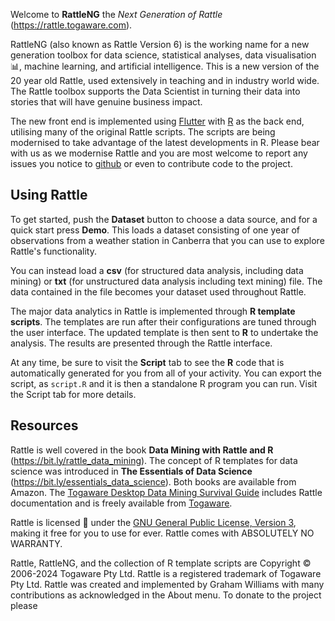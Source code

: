 Welcome to **RattleNG** the *Next Generation of Rattle*
(https://rattle.togaware.com).

RattleNG (also known as Rattle Version 6) is the working name for a
new generation toolbox for data science, statistical analyses, data
visualisation 📊, machine learning, and artificial intelligence. This
is a new version of the 20 year old Rattle, used extensively in
teaching and in industry world wide. The Rattle toolbox supports the
Data Scientist in turning their data into stories that will have
genuine business impact.

The new front end is implemented using [Flutter](https://flutter.dev)
with [R](https://r-project.org) as the back end, utilising many of the
original Rattle scripts. The scripts are being modernised to take
advantage of the latest developments in R. Please bear with us as we
modernise Rattle and you are most welcome to report any issues you
notice to [github](https://github.com/gjwgit/rattleng/issues) or even
to contribute code to the project.

> 

## Using Rattle

To get started, push the **Dataset** button to choose a data source,
and for a quick start press **Demo**. This loads a dataset consisting
of one year of observations from a weather station in Canberra that
you can use to explore Rattle's functionality.

You can instead load a **csv** (for structured data analysis,
including data mining) or **txt** (for unstructured data analysis
including text mining) file. The data contained in the file becomes
your dataset used throughout Rattle.

The major data analytics in Rattle is implemented through **R template
scripts**. The templates are run after their configurations are tuned
through the user interface. The updated template is then sent to **R**
to undertake the analysis. The results are presented through the
Rattle interface.

At any time, be sure to visit the **Script** tab to see the **R** code
that is automatically generated for you from all of your activity. You
can export the script, as `script.R` and it is then a standalone R
program you can run. Visit the Script tab for more details.

> 

## Resources

Rattle is well covered in the book **Data Mining with Rattle and R**
(https://bit.ly/rattle_data_mining). The concept of R templates for
data science was introduced in **The Essentials of Data Science**
(https://bit.ly/essentials_data_science). Both books are available
from Amazon. The [Togaware Desktop Data Mining Survival
Guide](https://datamining.togaware.com) includes Rattle documentation
and is freely available from [Togaware](https://togaware.com).

Rattle is licensed 🪪 under the [GNU General Public License, Version
3](https://www.gnu.org/licenses/gpl-3.0.en.html), making it free for
you to use for ever. Rattle comes with ABSOLUTELY NO WARRANTY.

Rattle, RattleNG, and the collection of R template scripts are
Copyright © 2006-2024 Togaware Pty Ltd. Rattle is a registered
trademark of Togaware Pty Ltd. Rattle was created and implemented by
Graham Williams with many contributions as acknowledged in the About
menu. To donate to the project please 

> 
